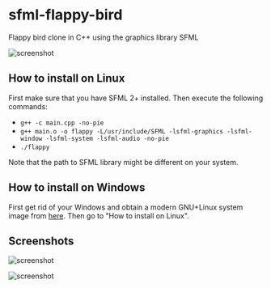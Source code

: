 # sfml-flappy-bird
Flappy bird clone in C++ using the graphics library SFML

![screenshot](https://denizbasgoren.github.io/sfml-flappy-bird/screenshots/s1.png)

## How to install on Linux

First make sure that you have SFML 2+ installed. Then execute the following commands:

- `g++ -c main.cpp -no-pie`
- `g++ main.o -o flappy -L/usr/include/SFML -lsfml-graphics -lsfml-window -lsfml-system -lsfml-audio -no-pie`
- `./flappy`

Note that the path to SFML library might be different on your system.

## How to install on Windows

First get rid of your Windows and obtain a modern GNU+Linux system image from [here](https://manjaro.org/). Then go to "How to install on Linux".




## Screenshots

![screenshot](https://denizbasgoren.github.io/sfml-flappy-bird/screenshots/s2.png)

![screenshot](https://denizbasgoren.github.io/sfml-flappy-bird/screenshots/s3.png)
